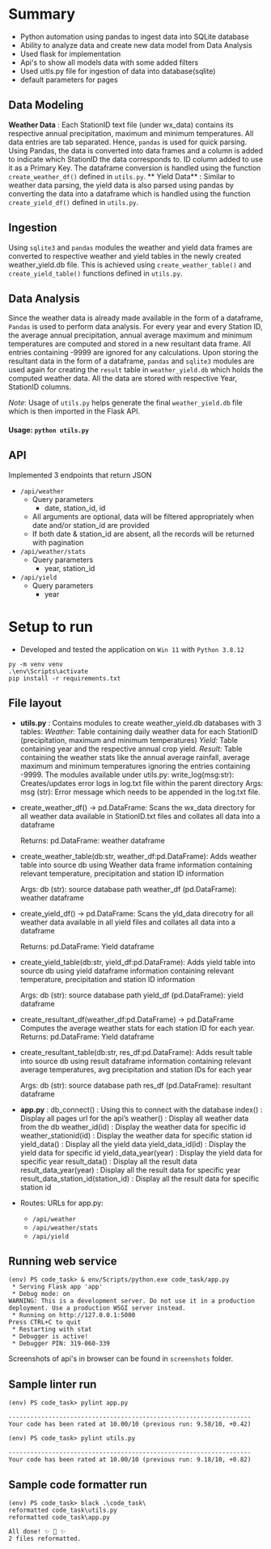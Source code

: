 # Summary
- Python automation using pandas to ingest data into SQLite database
- Ability to analyze data and create new data model from Data Analysis
- Used flask for implementation
- Api's to show all models data with some added filters
- Used uitls.py file for ingestion of data into database(sqlite)
- default parameters for pages


## Data Modeling
**Weather Data** :
Each StationID text file (under wx_data) contains its respective annual precipitation, maximum and minimum temperatures. All data entries are tab separated. Hence, `pandas` is used for quick parsing. Using Pandas, the data is converted into data frames and a column is added to indicate which StationID the data corresponds to. ID column added to use it as a Primary Key. The dataframe conversion is handled using the function `create_weather_df()` defined in `utils.py`.
** Yield Data** :
Similar to weather data parsing, the yield data is also parsed using pandas by converting the data into a dataframe which is handled using the function `create_yield_df()` defined in `utils.py`.

## Ingestion
Using `sqlite3` and `pandas` modules the weather and yield data frames are converted to respective weather and yield tables in the newly created weather_yield.db file. This is achieved using `create_weather_table()` and `create_yield_table()` functions defined in `utils.py`.

## Data Analysis
Since the weather data is already made available in the form of a dataframe, `Pandas` is used to perform data analysis.
For every year and every Station ID, the average annual precipitation, annual average maximum and minimum temperatures are computed and stored in a new resultant data frame.
All entries containing -9999 are ignored for any calculations.
Upon storing the resultant data in the form of a dataframe, `pandas` and `sqlite3` modules are used again for creating the `result` table in `weather_yield.db` which holds the computed weather data. All the data are stored with respective Year, StationID columns.

*Note*: Usage of `utils.py` helps generate the final `weather_yield.db` file which is then imported in the Flask API.
#### Usage: ```python utils.py```

## API
Implemented 3 endpoints that return JSON
- `/api/weather`
    - Query parameters
        - date, station_id, id
    - All arguments are optional, data will be filtered appropriately when date and/or station_id are provided
    - If both date & station_id are absent, all the records will be returned with pagination
- `/api/weather/stats`
    - Query parameters
        - year, station_id
- `/api/yield`
    - Query parameters
        - year


# Setup to run
- Developed and tested the application on `Win 11` with `Python 3.8.12`
```
py -m venv venv
.\env\Scripts\activate
pip install -r requirements.txt
```

## File layout
- **utils.py** : Contains modules to create weather_yield.db databases with 3 tables: 
*Weather:* Table containing daily weather data for each StationID (precipitation, maximum and minimum temperatures)
*Yield:* Table containing year and the respective annual crop yield.
*Result:* Table containing the weather stats like the annual average rainfall, average maximum and minimum temperatures ignoring the entries containing -9999.
 The modules available under utils.py:
 write_log(msg:str):
   Creates/updates error logs in log.txt file within the parent directory
   Args:
       msg (str): Error message which needs to be appended in the log.txt file.
* create_weather_df() -> pd.DataFrame:
   Scans the wx_data directory for all weather data available in StationID.txt files and collates all data into a dataframe
 
   Returns:
       pd.DataFrame: weather dataframe
* create_weather_table(db:str, weather_df:pd.DataFrame):
   Adds weather table into source db using Weather data frame information containing relevant temperature, precipitation and station ID information
 
   Args:
       db (str): source database path
       weather_df (pd.DataFrame): weather dataframe
* create_yield_df() -> pd.DataFrame:
   Scans the yld_data direcotry for all weather data available in all yield files and collates all data into a dataframe
 
   Returns:
       pd.DataFrame: Yield dataframe
* create_yield_table(db:str, yield_df:pd.DataFrame):
   Adds yield table into source db using yield dataframe information containing relevant temperature, precipitation and station ID information
 
   Args:
       db (str): source database path
       yield_df (pd.DataFrame): yield dataframe
* create_resultant_df(weather_df:pd.DataFrame) -> pd.DataFrame
Computes the average weather stats for each station ID for each year. 
   Returns:
       pd.DataFrame: Yield dataframe
* create_resultant_table(db:str, res_df:pd.DataFrame):
   Adds result table into source db using result dataframe information containing relevant average temperatures, avg precipitation and station IDs for each year
 
   Args:
       db (str): source database path
       res_df (pd.DataFrame): resultant dataframe


- **app.py** : 
db_connect() : Using this to connect with the database 
index() : Display all pages url for the api’s
weather() : Display all weather data from the db
weather_id(id) : Display the weather data for specific id
weather_stationid(id) : Display the weather data for specific station id
yield_data() : Display all the yield data
yield_data_id(id) : Display the yield data for specific id
yield_data_year(year) : Display the yield data for specific year
result_data() : Display all the result data
result_data_year(year) : Display all the result data for specific year
result_data_station_id(station_id) : Display all the result data for specific station id


- Routes: URLs for app.py:
    - `/api/weather`
    - `/api/weather/stats`
    - `/api/yield`


## Running web service
```
(env) PS code_task> & env/Scripts/python.exe code_task/app.py
 * Serving Flask app 'app'
 * Debug mode: on
WARNING: This is a development server. Do not use it in a production deployment. Use a production WSGI server instead.
 * Running on http://127.0.0.1:5000
Press CTRL+C to quit
 * Restarting with stat
 * Debugger is active!
 * Debugger PIN: 319-060-339

```

Screenshots of api's in browser can be found in `screenshots` folder.

## Sample linter run

```
(env) PS code_task> pylint app.py

-------------------------------------------------------------------
Your code has been rated at 10.00/10 (previous run: 9.58/10, +0.42)

(env) PS code_task> pylint utils.py

-------------------------------------------------------------------
Your code has been rated at 10.00/10 (previous run: 9.18/10, +0.82)

```

## Sample code formatter run

```
(env) PS code_task> black .\code_task\
reformatted code_task\utils.py
reformatted code_task\app.py

All done! ✨ 🍰 ✨
2 files reformatted.

```

